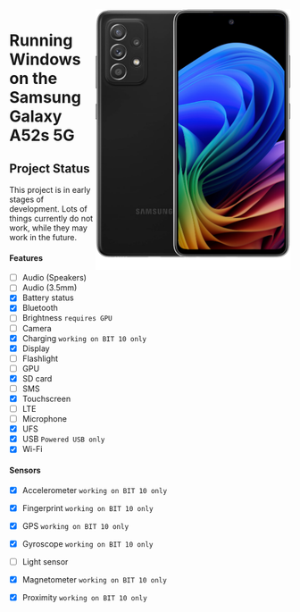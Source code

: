 <img align="right" src="https://github.com/n00b69/woa-a52s/blob/main/a52s.png" width="350" alt="Windows 11 running on a52sxq">

# Running Windows on the Samsung Galaxy A52s 5G

## Project Status
This project is in early stages of development. Lots of things currently do not work, while they may work in the future.

#### Features
- [ ] Audio (Speakers)
- [ ] Audio (3.5mm)
- [x] Battery status
- [x] Bluetooth
- [ ] Brightness ```requires GPU```
- [ ] Camera
- [x] Charging ```working on BIT 10 only```
- [x] Display
- [ ] Flashlight
- [ ] GPU
- [x] SD card
- [ ] SMS
- [x] Touchscreen
- [ ] LTE
- [ ] Microphone
- [x] UFS
- [x] USB ```Powered USB only```
- [x] Wi-Fi

#### Sensors
- [x] Accelerometer ```working on BIT 10 only```
- [x] Fingerprint ```working on BIT 10 only```
- [x] GPS ```working on BIT 10 only```
- [x] Gyroscope ```working on BIT 10 only```
- [ ] Light sensor
- [x] Magnetometer ```working on BIT 10 only```
- [x] Proximity ```working on BIT 10 only```











